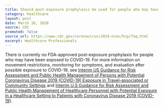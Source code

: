 ```yaml
---
title: Should post-exposure prophylaxis be used for people who may have been exposed to COVID-19?
category: healthcare
layout: post
date: March 16, 2020
source: CDC
promoted: false
source_url: https://www.cdc.gov/coronavirus/2019-ncov/hcp/faq.html
excerpt: Healthcare Professionals
---
```



There is currently no FDA-approved post-exposure prophylaxis for people who may have been exposed to COVID-19. For more information on movement restrictions, monitoring for symptoms, and evaluation after possible exposure to COVID-19, see <a href="https://www.cdc.gov/coronavirus/2019-ncov/php/risk-assessment.html">Interim US Guidance for Risk Assessment and Public Health Management of Persons with Potential Coronavirus Disease 2019 (COVID-19) Exposure in Travel-associated or Community Settings</a> and <a href="https://www.cdc.gov/coronavirus/2019-ncov/hcp/guidance-risk-assesment-hcp.html">Interim U.S Guidance for Risk Assessment and Public Health Management of Healthcare Personnel with Potential Exposure in a Healthcare Setting to Patients with Coronavirus Disease 2019 (COVID-19)</a>.
